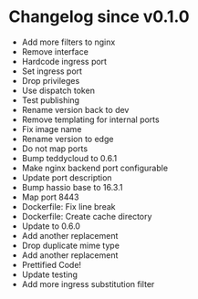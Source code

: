 # Changelog since v0.1.0
- Add more filters to nginx 
- Remove interface 
- Hardcode ingress port 
- Set ingress port 
- Drop privileges 
- Use dispatch token 
- Test publishing 
- Rename version back to dev 
- Remove templating for internal ports 
- Fix image name 
- Rename version to edge 
- Do not map ports 
- Bump teddycloud to 0.6.1 
- Make nginx backend port configurable 
- Update port description 
- Bump hassio base to 16.3.1 
- Map port 8443 
- Dockerfile: Fix line break 
- Dockerfile: Create cache directory 
- Update to 0.6.0 
- Add another replacement 
- Drop duplicate mime type 
- Add another replacement 
- Prettified Code! 
- Update testing 
- Add more ingress substitution filter 
